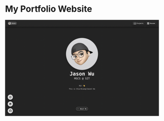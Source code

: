 # My Portfolio Website

![Model](https://github.com/Jason-Wuuuu/Jason/blob/main/screenshots/home_desktop.png)
